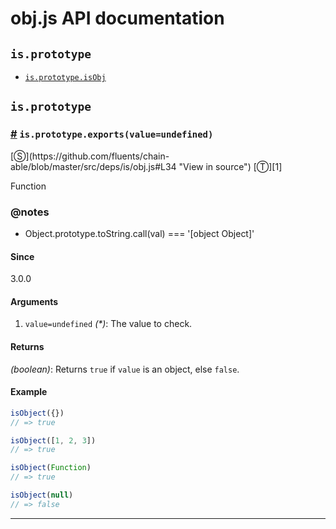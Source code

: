 # obj.js API documentation

<!-- div class="toc-container" -->

<!-- div -->

## `is.prototype`
* <a href="#is-prototype-isObj">`is.prototype.isObj`</a>

<!-- /div -->

<!-- /div -->

<!-- div class="doc-container" -->

<!-- div -->

## `is.prototype`

<!-- div -->

<h3 id="is-prototype-isObj"><a href="#is-prototype-isObj">#</a>&nbsp;<code>is.prototype.exports(value=undefined)</code></h3>
[&#x24C8;](https://github.com/fluents/chain-able/blob/master/src/deps/is/obj.js#L34 "View in source") [&#x24C9;][1]

Function


### @notes 

* Object.prototype.toString.call(val) === '[object Object]'
 
#### Since
3.0.0

#### Arguments
1. `value=undefined` *(&#42;)*: The value to check.

#### Returns
*(boolean)*: Returns `true` if `value` is an object, else `false`.

#### Example
```js
isObject({})
// => true

isObject([1, 2, 3])
// => true

isObject(Function)
// => true

isObject(null)
// => false

```
---

<!-- /div -->

<!-- /div -->

<!-- /div -->

 [1]: #is.prototype "Jump back to the TOC."
